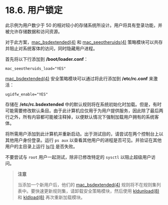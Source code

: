 # 18.6. 用户锁定

此示例为用户数少于 50 的相对较小的存储系统所设计。用户将具有登录功能，并被允许存储数据和访问资源。

对于此方案，[mac_bsdextended(4)](https://www.freebsd.org/cgi/man.cgi?query=mac_bsdextended&sektion=4&format=html) 和 [mac_seeotheruids(4)](https://www.freebsd.org/cgi/man.cgi?query=mac_seeotheruids&sektion=4&format=html) 策略模块可以共存并阻止对系统客体的访问，同时隐藏用户进程。

首先将以下行添加到 **/boot/loader.conf**：

```
mac_seeotheruids_load="YES"
```

[mac_bsdextended(4)](https://www.freebsd.org/cgi/man.cgi?query=mac_bsdextended&sektion=4&format=html) 安全策略模块可以通过将此行添加到 **/etc/rc.conf** 来激活：

```
ugidfw_enable="YES"
```

存储在 **/etc/rc.bsdextended** 中的默认规则将在系统初始化时加载。但是，有时可能需要修改默认条目。由于此计算机应仅用于为用户提供服务，因此除了最后两行之外，所有内容都可能被注释掉，以便默认情况下强制加载用户拥有的系统客体。

将所需用户添加到此计算机并重新启动。出于测试目的，请尝试在两个控制台上以其他用户身份登录。运行 `ps aux` 以查看其他用户的进程是否可见。并验证在其他用户的主目录上运行 [ls(1)](https://www.freebsd.org/cgi/man.cgi?query=ls&sektion=1&format=html) 是否失败。

不要尝试与 `root` 用户一起测试，除非已修改特定的 `sysctl` 以阻止超级用户访问。

> **注意**
>
> 当添加一个新用户后，他们的 [mac_bsdextended(4)](https://www.freebsd.org/cgi/man.cgi?query=mac_bsdextended&sektion=4&format=html) 规则将不在规则集列表中。要快速更新规则集，请卸载安全策略模块，然后使用 [kldunload(8)](https://www.freebsd.org/cgi/man.cgi?query=kldunload&sektion=8&format=html) 和 [kldload(8)](https://www.freebsd.org/cgi/man.cgi?query=kldload&sektion=8&format=html) 再次重新加载模块。